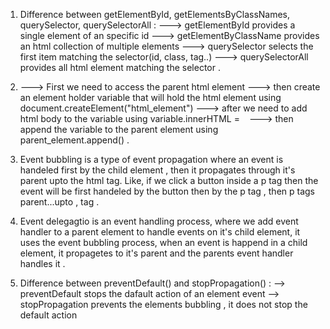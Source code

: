 1. Difference between getElementById, getElementsByClassNames, querySelector, querySelectorAll :
---> getElementById provides a single element of an specific id
---> getElementByClassName provides an html collection of multiple elements
---> querySelector selects the first item matching the selector(id, class, tag..)
---> querySelectorAll provides all html element matching the selector .


2. ---> First we need to access the parent html element
   ---> then create an element holder variable that will hold the html element  using document.createElement("html_element")
   ---> after we need to add html body to the variable using variable.innerHTML = ` `
   ---> then append the variable to the parent element using parent_element.append() .
   
   
3. Event bubbling is a type of event propagation where an event is handeled first by the child element , then it propagates through it's parent upto the html tag. Like, if we click a button inside a p tag then the event will be first handeled by the button then by the p tag , then p tags parent...upto ,<html> tag . 


4. Event delegagtio is an event handling process, where we add event handler  to a parent element to handle events on it's child element, it uses the event bubbling process, when an event is happend in a child element, it propagetes to it's parent and the parents event handler handles it .


5. Difference between preventDefault() and stopPropagation() :
--> preventDefault stops the dafault action of an element event
--> stopPropagation prevents the elements bubbling , it does not stop the default action
